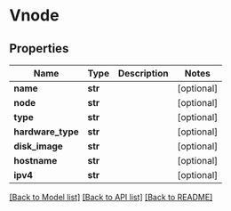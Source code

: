 # Vnode

## Properties
Name | Type | Description | Notes
------------ | ------------- | ------------- | -------------
**name** | **str** |  | [optional] 
**node** | **str** |  | [optional] 
**type** | **str** |  | [optional] 
**hardware_type** | **str** |  | [optional] 
**disk_image** | **str** |  | [optional] 
**hostname** | **str** |  | [optional] 
**ipv4** | **str** |  | [optional] 

[[Back to Model list]](../README.md#documentation-for-models) [[Back to API list]](../README.md#documentation-for-api-endpoints) [[Back to README]](../README.md)

